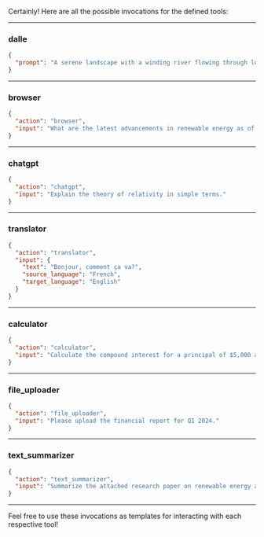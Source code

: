 Certainly! Here are all the possible invocations for the defined tools:

---

### **dalle**
```json
{
  "prompt": "A serene landscape with a winding river flowing through lush green hills under a vibrant sunset sky."
}
```

---

### **browser**
```json
{
  "action": "browser",
  "input": "What are the latest advancements in renewable energy as of 2024?"
}
```

---

### **chatgpt**
```json
{
  "action": "chatgpt",
  "input": "Explain the theory of relativity in simple terms."
}
```

---

### **translator**
```json
{
  "action": "translator",
  "input": {
    "text": "Bonjour, comment ça va?",
    "source_language": "French",
    "target_language": "English"
  }
}
```

---

### **calculator**
```json
{
  "action": "calculator",
  "input": "Calculate the compound interest for a principal of $5,000 at an annual interest rate of 4% compounded monthly over 5 years."
}
```

---

### **file_uploader**
```json
{
  "action": "file_uploader",
  "input": "Please upload the financial report for Q1 2024."
}
```

---

### **text_summarizer**
```json
{
  "action": "text_summarizer",
  "input": "Summarize the attached research paper on renewable energy advancements."
}
```

---

Feel free to use these invocations as templates for interacting with each respective tool!
